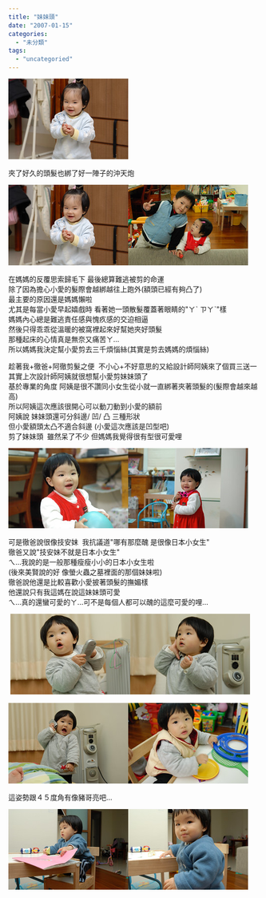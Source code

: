 ```yaml
---
title: "妹妹頭"
date: "2007-01-15"
categories: 
  - "未分類"
tags: 
  - "uncategoried"
---
```


![](images/357690452_36ec2e01b6_m.jpg)

夾了好久的頭髮也綁了好一陣子的沖天炮  
  
![](images/357690452_36ec2e01b6_m.jpg)![](images/357689618_7308dcd766_m.jpg)  
  
在媽媽的反覆思索歸毛下 最後總算難逃被剪的命運  
除了因為擔心小愛的髮際會越綁越往上跑外(額頭已經有夠凸了)  
最主要的原因還是媽媽懶啦  
尤其是每當小愛早起嬉戲時 看著她一頭散髮覆蓋著眼睛的"ㄚˋ ㄗㄚˋ"樣  
媽媽內心總是難逃責任感與愧疚感的交迫相逼  
然後只得乖乖從溫暖的被窩裡起來好幫她夾好頭髮  
那種起床的心情真是無奈又痛苦ㄚ...  
所以媽媽我決定幫小愛剪去三千煩惱絲(其實是剪去媽媽的煩惱絲)  

趁著我+徹爸+阿徹剪髮之便  不小心+不好意思的又給設計師阿姨來了個買三送一  
其實上次設計師阿姨就很想幫小愛剪妹妹頭了  
基於專業的角度 阿姨是很不讚同小女生從小就一直綁著夾著頭髮的(髮際會越來越高)  
所以阿姨這次應該很開心可以動刀動到小愛的額前  
阿姨說 妹妹頭還可分斜邊/ 凹/ 凸 三種形狀  
但小愛額頭太凸不適合斜邊 (小愛這次應該是凹型吧)  
剪了妹妹頭  雖然呆了不少 但媽媽我覺得很有型很可愛哩  
  
![](images/357688252_9559426b55_m.jpg)![](images/357688491_10854e7081_m.jpg)  
  
可是徹爸說很像技安妹  我抗議道"哪有那麼醜 是很像日本小女生"   
徹爸又說"技安妹不就是日本小女生"  
ㄟ...我說的是一般那種瘦瘦小小的日本小女生啦  
(後來美賢說的好 像螢火蟲之墓裡面的那個妹妹啦)  
徹爸說他還是比較喜歡小愛披著頭髮的撫媚樣  
他還說只有我這媽在說這妹妹頭可愛  
ㄟ...真的還蠻可愛的ㄚ...可不是每個人都可以醜的這麼可愛的哩...  
  
 ![](images/357687610_655276c754_m.jpg)![](images/357687737_f25cf1d371_m.jpg)  
  
![](images/357687382_d214642724_m.jpg)![](images/357683244_d7f25d5c8f_m.jpg)  
  
這姿勢跟４５度角有像豬哥亮吧...  
  
![](images/357678344_c257d2d5c4_m.jpg)![](images/357677808_aea0742bca_m.jpg)
